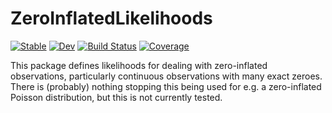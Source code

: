 # ZeroInflatedLikelihoods

[![Stable](https://img.shields.io/badge/docs-stable-blue.svg)](https://jkbest2.github.io/ZeroInflatedLikelihoods.jl/stable)
[![Dev](https://img.shields.io/badge/docs-dev-blue.svg)](https://jkbest2.github.io/ZeroInflatedLikelihoods.jl/dev)
[![Build Status](https://github.com/jkbest2/ZeroInflatedLikelihoods.jl/workflows/CI/badge.svg)](https://github.com/jkbest2/ZeroInflatedLikelihoods.jl/actions)
[![Coverage](https://codecov.io/gh/jkbest2/ZeroInflatedLikelihoods.jl/branch/master/graph/badge.svg)](https://codecov.io/gh/jkbest2/ZeroInflatedLikelihoods.jl)

This package defines likelihoods for dealing with zero-inflated observations,
particularly continuous observations with many exact zeroes. There is (probably)
nothing stopping this being used for e.g. a zero-inflated Poisson distribution,
but this is not currently tested.
